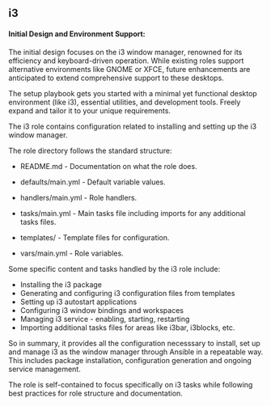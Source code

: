 ## i3

#### Initial Design and Environment Support:

The initial design focuses on the i3 window manager, renowned for its efficiency and keyboard-driven operation. While existing roles support alternative environments like GNOME or XFCE, future enhancements are anticipated to extend comprehensive support to these desktops.

The setup playbook gets you started with a minimal yet functional desktop environment (like i3), essential utilities, and development tools. Freely expand and tailor it to your unique requirements.

The i3 role contains configuration related to installing and setting up the i3 window manager.

The role directory follows the standard structure:

- README.md - Documentation on what the role does.

- defaults/main.yml - Default variable values.

- handlers/main.yml - Role handlers.

- tasks/main.yml - Main tasks file including imports for any additional tasks files.

- templates/ - Template files for configuration.

- vars/main.yml - Role variables.


Some specific content and tasks handled by the i3 role include:

- Installing the i3 package
- Generating and configuring i3 configuration files from templates
- Setting up i3 autostart applications
- Configuring i3 window bindings and workspaces
- Managing i3 service - enabling, starting, restarting
- Importing additional tasks files for areas like i3bar, i3blocks, etc.

So in summary, it provides all the configuration necesssary to install, set up and manage i3 as the window manager through Ansible in a repeatable way. This includes package installation, configuration generation and ongoing service management.

The role is self-contained to focus specifically on i3 tasks while following best practices for role structure and documentation.
